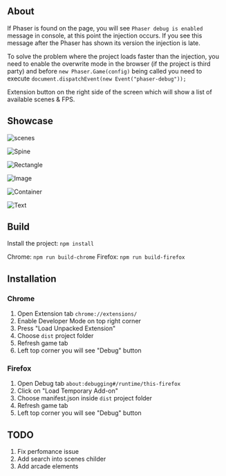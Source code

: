 ## About

If Phaser is found on the page, you will see `Phaser debug is enabled` message in console, at this point
the injection occurs. If you see this message after the Phaser has shown its version the injection is late.

To solve the problem where the project loads faster than the injection, you need to enable the overwrite
mode in the browser (if the project is third party) and before `new Phaser.Game(config)` being called you
need to execute `document.dispatchEvent(new Event("phaser-debug"));`

Extension button on the right side of the screen which will show a list of available scenes & FPS.

## Showcase

![scenes](./readme/chrome_1Rg0EENWSP.png)

![Spine](./readme/chrome_86qPcCaOnH.png)

![Rectangle](./readme/chrome_pusI5JVAiJ.png)

![Image](./readme/chrome_ST3AHGqiV8.png)

![Container](./readme/chrome_U0ADmIqujz.png)

![Text](./readme/chrome_XyvcK5kfX1.png)


## Build

Install the project: `npm install`

Chrome: `npm run build-chrome`
Firefox: `npm run build-firefox`

## Installation

### Chrome

1. Open Extension tab `chrome://extensions/`
2. Enable Developer Mode on top right corner
3. Press "Load Unpacked Extension"
4. Choose `dist` project folder
5. Refresh game tab
6. Left top corner you will see "Debug" button

### Firefox

1. Open Debug tab `about:debugging#/runtime/this-firefox`
2. Click on "Load Temporary Add-on"
3. Choose manifest.json inside `dist` project folder
4. Refresh game tab
5. Left top corner you will see "Debug" button

## TODO

1. Fix perfomance issue
2. Add search into scenes childer
3. Add arcade elements
